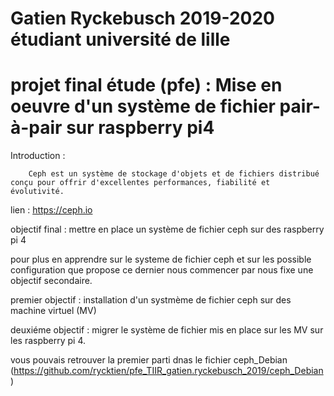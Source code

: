 # Gatien Ryckebusch 2019-2020 étudiant université de lille

# projet final étude (pfe) : Mise en oeuvre d'un système de fichier pair-à-pair sur raspberry pi4


Introduction :

		Ceph est un système de stockage d'objets et de fichiers distribué conçu pour offrir d'excellentes performances, fiabilité et évolutivité.

lien : https://ceph.io


objectif final : mettre en place un système de fichier ceph sur des raspberry pi 4

pour plus en apprendre sur le systeme de fichier ceph et sur les possible configuration que propose ce dernier nous commencer par nous fixe une objectif secondaire.


premier objectif : installation d'un systmème de fichier ceph sur des machine virtuel (MV)

deuxiéme objectif : migrer le système de fichier mis en place sur les MV sur les raspberry pi 4.

vous pouvais retrouver la premier parti dnas le fichier ceph_Debian (https://github.com/rycktien/pfe_TIIR_gatien.ryckebusch_2019/ceph_Debian)
